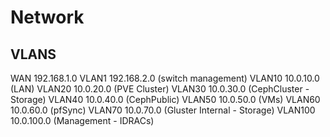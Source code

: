 # Network

## VLANS

WAN 192.168.1.0
VLAN1 192.168.2.0 (switch management)
VLAN10 10.0.10.0 (LAN)
VLAN20 10.0.20.0 (PVE Cluster)
VLAN30 10.0.30.0 (CephCluster - Storage)
VLAN40 10.0.40.0 (CephPublic)
VLAN50 10.0.50.0 (VMs)
VLAN60 10.0.60.0 (pfSync)
VLAN70 10.0.70.0 (Gluster Internal - Storage)
VLAN100 10.0.100.0 (Management - IDRACs)
